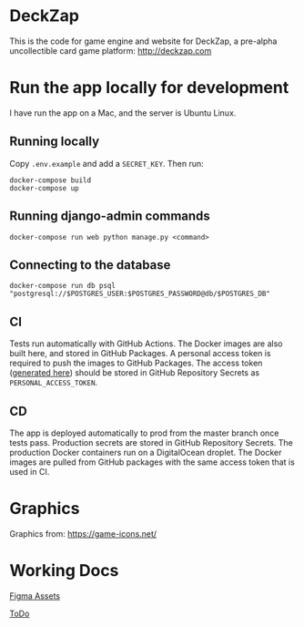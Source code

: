 # DeckZap

This is the code for game engine and website for DeckZap, a pre-alpha uncollectible card game platform: http://deckzap.com

# Run the app locally for development

I have run the app on a Mac, and the server is Ubuntu Linux.

## Running locally

Copy `.env.example` and add a `SECRET_KEY`. Then run:

```
docker-compose build
docker-compose up
```

## Running django-admin commands

`docker-compose run web python manage.py <command>`

## Connecting to the database

`docker-compose run db psql "postgresql://$POSTGRES_USER:$POSTGRES_PASSWORD@db/$POSTGRES_DB"`

## CI

Tests run automatically with GitHub Actions. The Docker images are also built here, and stored in GitHub Packages.
A personal access token is required to push the images to GitHub Packages. The access token ([generated here](https://github.com/settings/tokens))
should be stored in GitHub Repository Secrets as `PERSONAL_ACCESS_TOKEN`.

## CD

The app is deployed automatically to prod from the master branch once tests pass. Production secrets are stored in
GitHub Repository Secrets. The production Docker containers run on a DigitalOcean droplet. The Docker images are
pulled from GitHub packages with the same access token that is used in CI.

# Graphics

Graphics from: https://game-icons.net/

# Working Docs

[Figma Assets](https://www.figma.com/file/eSJ5urEoWnWos8uHb5ZsbG/DeckZap-Assets?node-id=0%3A1)

[ToDo](https://docs.google.com/document/d/1lCRn96Zj2yh1rm-wDA4Z1b90QRmvyh-EUM6z9DSxXT8/edit)
